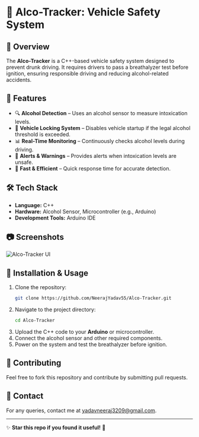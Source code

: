 # 🚗 Alco-Tracker: Vehicle Safety System

## 📌 Overview
The **Alco-Tracker** is a C++-based vehicle safety system designed to prevent drunk driving. It requires drivers to pass a breathalyzer test before ignition, ensuring responsible driving and reducing alcohol-related accidents.

## 🚀 Features
- 🔍 **Alcohol Detection** – Uses an alcohol sensor to measure intoxication levels.
- 🚗 **Vehicle Locking System** – Disables vehicle startup if the legal alcohol threshold is exceeded.
- 📊 **Real-Time Monitoring** – Continuously checks alcohol levels during driving.
- 🔔 **Alerts & Warnings** – Provides alerts when intoxication levels are unsafe.
- 🎯 **Fast & Efficient** – Quick response time for accurate detection.

## 🛠 Tech Stack
- **Language:** C++
- **Hardware:** Alcohol Sensor, Microcontroller (e.g., Arduino)
- **Development Tools:** Arduino IDE

## 📷 Screenshots
![Alco-Tracker UI](https://via.placeholder.com/800x400?text=Alco-Tracker+Screenshot)

## 🔧 Installation & Usage
1. Clone the repository:
   ```sh
   git clone https://github.com/NeerajYadav55/Alco-Tracker.git
   ```
2. Navigate to the project directory:
   ```sh
   cd Alco-Tracker
   ```
3. Upload the C++ code to your **Arduino** or microcontroller.
4. Connect the alcohol sensor and other required components.
5. Power on the system and test the breathalyzer before ignition.


## 🤝 Contributing
Feel free to fork this repository and contribute by submitting pull requests.

## 📧 Contact
For any queries, contact me at [yadavneeraj3209@gmail.com](mailto:yadavneeraj3209@gmail.com).

---

✨ **Star this repo if you found it useful!** 🚀
